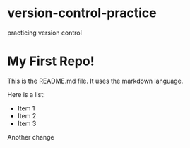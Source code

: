 # version-control-practice
practicing version control


# My First Repo!

This is the README.md file. It uses the markdown language.

Here is a list:

  + Item 1
  + Item 2
  + Item 3


Another change